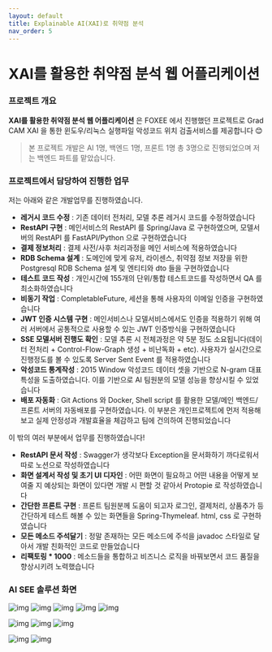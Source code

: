 ```yaml
---
layout: default
title: Explainable AI(XAI)로 취약점 분석
nav_order: 5
---
```




# **XAI를 활용한 취약점 분석 웹 어플리케이션**

### 프로젝트 개요

**XAI를 활용한 취약점 분석 웹 어플리케이션** 은 FOXEE 에서 진행했던 프로젝트로 Grad CAM XAI 을 통한 윈도우/리눅스 실행파일 악성코드 위치 검출서비스를 제공합니다 😊
> 본 프로젝트 개발은 AI 1명, 백엔드 1명, 프론트 1명 총 3명으로 진행되었으며 저는 백엔드 파트를 맡았습니다.

### 프로젝트에서 담당하여 진행한 업무

저는 아래와 같은 개발업무를 진행하였습니다.

* **레거시 코드 수정** : 기존 데이터 전처리, 모델 추론 레거시 코드를 수정하였습니다
* **RestAPI 구현** : 메인서비스의 RestAPI 를 Spring/Java 로 구현하였으며, 모델서버의 RestAPI 를 FastAPI/Python 으로 구현하였습니다
* **결제 정보처리** : 결제 사전/사후 처리과정을 메인 서비스에 적용하였습니다
* **RDB Schema 설계** : 도메인에 맞게 유저, 라이센스, 취약점 정보 저장을 위한 Postgresql RDB Schema 설계 및 엔티티와 dto 들을 구현하였습니다
* **테스트 코드 작성** : 개인시간에 155개의 단위/통합 테스트코드를 작성하면서 QA 를 최소화하였습니다
* **비동기 작업** : CompletableFuture, 세션을 통해 사용자의 이메일 인증을 구현하였습니다
* **JWT 인증 시스템 구현** : 메인서비스나 모델서비스에서도 인증을 적용하기 위해 여러 서버에서 공통적으로 사용할 수 있는 JWT 인증방식을 구현하였습니다
* **SSE 모델서버 진행도 확인** : 모델 추론 시 전체과정은 약 5분 정도 소요됩니다(데이터 전처리 + Control-Flow-Graph 생성 + 비난독화 + etc). 사용자가 실시간으로 진행정도를 볼 수 있도록 Server Sent Event 를 적용하였습니다
* **악성코드 통계작성** : 2015 Window 악성코드 데이터 셋을 기반으로 N-gram 대표 특성을 도출하였습니다. 이를 기반으로 AI 팀원분의 모델 성능을 향상시킬 수 있었습니다
* **배포 자동화** : Git Actions 와 Docker, Shell script 를 활용한 모델/메인 백엔드/프론트 서버의 자동배포를 구현하였습니다. 이 부분은 개인프로젝트에 먼저 적용해보고 실제 안정성과 개발효율을 체감하고 팀에 건의하여 진행되었습니다


이 밖의 여러 부분에서 업무를 진행하였습니다!

* **RestAPI 문서 작성** : Swagger가 생각보다 Exception을 문서화하기 까다로워서 따로 노션으로 작성하였습니다
* **화면 설계서 작성 및 초기 UI 디자인** : 어떤 화면이 필요하고 어떤 내용을 어떻게 보여줄 지 예상되는 화면이 있다면 개발 시 편할 것 같아서 Protopie 로 작성하였습니다
* **간단한 프론트 구현** : 프론트 팀원분께 도움이 되고자 로그인, 결제처리, 상품추가 등 간단하게 테스트 해볼 수 있는 화면들을 Spring-Thymeleaf. html, css 로 구현하였습니다
* **모든 메소드 주석달기** : 정말 존재하는 모든 메소드에 주석을 javadoc 스타일로 달아서 개발 친화적인 코드로 만들었습니다
* **리팩토링 * 1000** : 메소드들을 통합하고 비즈니스 로직을 바꿔보면서 코드 품질을 향상시키려 노력했습니다

### AI SEE 솔루션 화면

![img](../../assets/foxee/그림10.png)
![img](../../assets/foxee/그림1.png)
![img](../../assets/foxee/그림2.png)
![img](../../assets/foxee/그림3.png)
![img](../../assets/foxee/그림4.png)

![img](../../assets/foxee/그림5.png)
![img](../../assets/foxee/그림6.png)
![img](../../assets/foxee/그림7.png)

![img](../../assets/foxee/그림15.png)
![img](../../assets/foxee/그림9.png)

